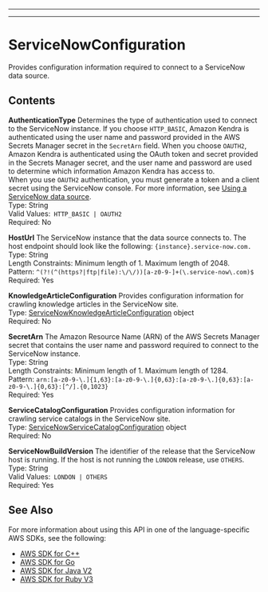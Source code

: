 --------

--------

# ServiceNowConfiguration<a name="API_ServiceNowConfiguration"></a>

Provides configuration information required to connect to a ServiceNow data source\.

## Contents<a name="API_ServiceNowConfiguration_Contents"></a>

 **AuthenticationType**   <a name="Kendra-Type-ServiceNowConfiguration-AuthenticationType"></a>
Determines the type of authentication used to connect to the ServiceNow instance\. If you choose `HTTP_BASIC`, Amazon Kendra is authenticated using the user name and password provided in the AWS Secrets Manager secret in the `SecretArn` field\. When you choose `OAUTH2`, Amazon Kendra is authenticated using the OAuth token and secret provided in the Secrets Manager secret, and the user name and password are used to determine which information Amazon Kendra has access to\.  
When you use `OAUTH2` authentication, you must generate a token and a client secret using the ServiceNow console\. For more information, see [Using a ServiceNow data source](https://docs.aws.amazon.com/kendra/latest/dg/data-source-servicenow.html)\.  
Type: String  
Valid Values:` HTTP_BASIC | OAUTH2`   
Required: No

 **HostUrl**   <a name="Kendra-Type-ServiceNowConfiguration-HostUrl"></a>
The ServiceNow instance that the data source connects to\. The host endpoint should look like the following: `{instance}.service-now.com.`   
Type: String  
Length Constraints: Minimum length of 1\. Maximum length of 2048\.  
Pattern: `^(?!(^(https?|ftp|file):\/\/))[a-z0-9-]+(\.service-now\.com)$`   
Required: Yes

 **KnowledgeArticleConfiguration**   <a name="Kendra-Type-ServiceNowConfiguration-KnowledgeArticleConfiguration"></a>
Provides configuration information for crawling knowledge articles in the ServiceNow site\.  
Type: [ServiceNowKnowledgeArticleConfiguration](API_ServiceNowKnowledgeArticleConfiguration.md) object  
Required: No

 **SecretArn**   <a name="Kendra-Type-ServiceNowConfiguration-SecretArn"></a>
The Amazon Resource Name \(ARN\) of the AWS Secrets Manager secret that contains the user name and password required to connect to the ServiceNow instance\.  
Type: String  
Length Constraints: Minimum length of 1\. Maximum length of 1284\.  
Pattern: `arn:[a-z0-9-\.]{1,63}:[a-z0-9-\.]{0,63}:[a-z0-9-\.]{0,63}:[a-z0-9-\.]{0,63}:[^/].{0,1023}`   
Required: Yes

 **ServiceCatalogConfiguration**   <a name="Kendra-Type-ServiceNowConfiguration-ServiceCatalogConfiguration"></a>
Provides configuration information for crawling service catalogs in the ServiceNow site\.  
Type: [ServiceNowServiceCatalogConfiguration](API_ServiceNowServiceCatalogConfiguration.md) object  
Required: No

 **ServiceNowBuildVersion**   <a name="Kendra-Type-ServiceNowConfiguration-ServiceNowBuildVersion"></a>
The identifier of the release that the ServiceNow host is running\. If the host is not running the `LONDON` release, use `OTHERS`\.  
Type: String  
Valid Values:` LONDON | OTHERS`   
Required: Yes

## See Also<a name="API_ServiceNowConfiguration_SeeAlso"></a>

For more information about using this API in one of the language\-specific AWS SDKs, see the following:
+  [ AWS SDK for C\+\+](https://docs.aws.amazon.com/goto/SdkForCpp/kendra-2019-02-03/ServiceNowConfiguration) 
+  [ AWS SDK for Go](https://docs.aws.amazon.com/goto/SdkForGoV1/kendra-2019-02-03/ServiceNowConfiguration) 
+  [ AWS SDK for Java V2](https://docs.aws.amazon.com/goto/SdkForJavaV2/kendra-2019-02-03/ServiceNowConfiguration) 
+  [ AWS SDK for Ruby V3](https://docs.aws.amazon.com/goto/SdkForRubyV3/kendra-2019-02-03/ServiceNowConfiguration) 